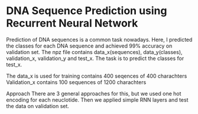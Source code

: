 # DNA Sequence Prediction using Recurrent Neural Network

Prediction of DNA sequences is a common task nowadays. Here, I predicted the classes for each DNA sequence and achieved 99% accuracy on validation set. The npz file contains
data_x(sequences), data_y(classes), validation_x, validation_y and test_x. The task is to predict the classes for test_x. 

The data_x is used for training contains 400 seqences of 400 charachters
Validation_x contains 100 sequences of 1200 charachters


Approach
There are 3 general approaches for this, but we used one hot encoding for each neuclotide. Then we applied simple RNN layers and test the data on validation set.
